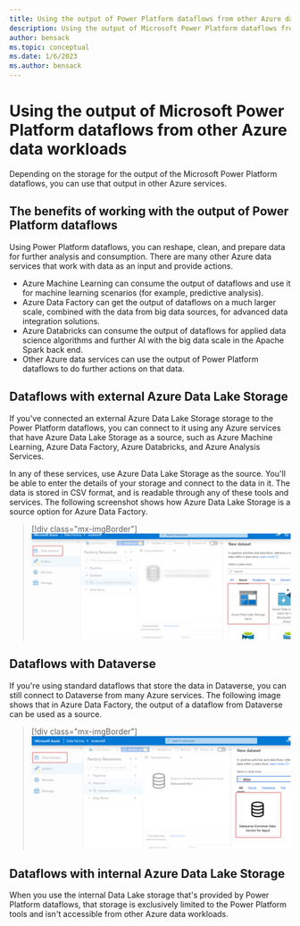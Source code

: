 ```yaml
---
title: Using the output of Power Platform dataflows from other Azure data workloads
description: Using the output of Microsoft Power Platform dataflows from other Azure data workloads.
author: bensack
ms.topic: conceptual
ms.date: 1/6/2023
ms.author: bensack
---
```


# Using the output of Microsoft Power Platform dataflows from other Azure data workloads

Depending on the storage for the output of the Microsoft Power Platform dataflows, you can use that output in other Azure services.

## The benefits of working with the output of Power Platform dataflows

Using Power Platform dataflows, you can reshape, clean, and prepare data for further analysis and consumption. There are many other Azure data services that work with data as an input and provide actions. 

- Azure Machine Learning can consume the output of dataflows and use it for machine learning scenarios (for example, predictive analysis).
- Azure Data Factory can get the output of dataflows on a much larger scale, combined with the data from big data sources, for advanced data integration solutions.
- Azure Databricks can consume the output of dataflows for applied data science algorithms and further AI with the big data scale in the Apache Spark back end.
- Other Azure data services can use the output of Power Platform dataflows to do further actions on that data.

## Dataflows with external Azure Data Lake Storage

If you've connected an external Azure Data Lake Storage storage to the Power Platform dataflows, you can connect to it using any Azure services that have Azure Data Lake Storage as a source, such as Azure Machine Learning, Azure Data Factory, Azure Databricks, and Azure Analysis Services.

In any of these services, use Azure Data Lake Storage as the source. You'll be able to enter the details of your storage and connect to the data in it. The data is stored in CSV format, and is readable through any of these tools and services. The following screenshot shows how Azure Data Lake Storage is a source option for Azure Data Factory.

> [!div class="mx-imgBorder"]
> ![Using the output of Power Platform dataflows in external Data Lake Storage.](media/using-output-power-platform-dataflows-other-azure/adf-sourced-from-adls-gen2.png)

## Dataflows with Dataverse

If you're using standard dataflows that store the data in Dataverse, you can still connect to Dataverse from many Azure services. The following image shows that in Azure Data Factory, the output of a dataflow from Dataverse can be used as a source.

> [!div class="mx-imgBorder"]
> ![Using the output of Power Platform dataflows from Dataverse.](media/using-output-power-platform-dataflows-other-azure/adf-sourced-from-cds.png)

## Dataflows with internal Azure Data Lake Storage

When you use the internal Data Lake storage that's provided by Power Platform dataflows, that storage is exclusively limited to the Power Platform tools and isn't accessible from other Azure data workloads.
